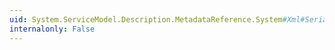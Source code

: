 ```yaml
---
uid: System.ServiceModel.Description.MetadataReference.System#Xml#Serialization#IXmlSerializable#WriteXml(System.Xml.XmlWriter)
internalonly: False
---
```

